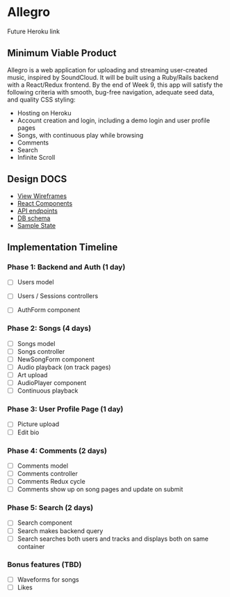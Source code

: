 # Allegro

Future Heroku link

## Minimum Viable Product
Allegro is a web application for uploading and streaming user-created music, inspired by SoundCloud. It will be built using a Ruby/Rails backend with a React/Redux frontend. By the end of Week 9, this app will satisfy the following criteria with smooth, bug-free navigation, adequate seed data, and quality CSS styling:

- Hosting on Heroku
- Account creation and login, including a demo login and user profile pages
- Songs, with continuous play while browsing
- Comments
- Search
- Infinite Scroll

## Design DOCS
* [View Wireframes](https://github.com/cjudge1337/Allegro/tree/master/docs/wireframes)
* [React Components](https://github.com/cjudge1337/Allegro/blob/master/docs/component-hierarchy.md)
* [API endpoints](https://github.com/cjudge1337/Allegro/blob/master/docs/api-endpoints.md)
* [DB schema](https://github.com/cjudge1337/Allegro/blob/master/docs/schema.md)
* [Sample State](https://github.com/cjudge1337/Allegro/blob/master/docs/sample-state.md)

## Implementation Timeline

### Phase 1: Backend and Auth (1 day)
- [ ] Users model
- [ ] Users / Sessions controllers
- [ ] AuthForm component


### Phase 2: Songs (4 days)
- [ ] Songs model
- [ ] Songs controller
- [ ] NewSongForm component
- [ ] Audio playback (on track pages)
- [ ] Art upload
- [ ] AudioPlayer component
- [ ] Continuous playback

### Phase 3: User Profile Page (1 day)
- [ ] Picture upload
- [ ] Edit bio

### Phase 4: Comments (2 days)
- [ ] Comments model
- [ ] Comments controller
- [ ] Comments Redux cycle
- [ ] Comments show up on song pages and update on submit

### Phase 5: Search (2 days)
- [ ] Search component
- [ ] Search makes backend query
- [ ] Search searches both users and tracks and displays both on same container

### Bonus features (TBD)
- [ ] Waveforms for songs
- [ ] Likes
